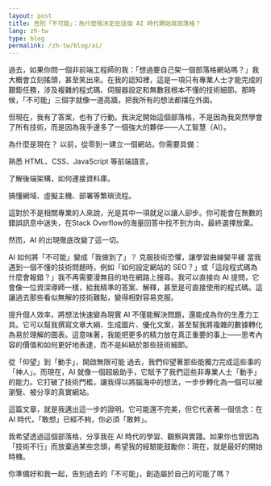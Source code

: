 ```yaml
---
layout: post
title: 告別「不可能」：為什麼我決定在這個 AI 時代開始寫部落格？
lang: zh-tw
type: blog
permalink: /zh-tw/blog/ai/
---
```

過去，如果你問一個非前端工程師的我：「想過要自己架一個部落格網站嗎？」我大概會立刻搖頭，甚至笑出來。在我的認知裡，這是一項只有專業人士才能完成的艱鉅任務，涉及複雜的程式碼、伺服器設定和無數我根本不懂的技術細節。那時候，「不可能」三個字就像一道高牆，把我所有的想法都擋在外面。

但現在，我有了答案，也有了行動。我決定開始這個部落格，不是因為我突然學會了所有技術，而是因為我手邊多了一個強大的夥伴——人工智慧（AI）。

為什麼是現在？
以前，從零到一建立一個網站，你需要具備：

熟悉 HTML、CSS、JavaScript 等前端語言。

了解後端架構，如何連接資料庫。

搞懂網域、虛擬主機、部署等繁瑣流程。

這對於不是相關專業的人來說，光是其中一項就足以讓人卻步。你可能會在無數的錯誤訊息中迷失，在Stack Overflow的海量回答中找不到方向，最終選擇放棄。

然而，AI 的出現徹底改變了這一切。

AI 如何將「不可能」變成「我做到了」？
克服技術恐懼，讓學習曲線變平緩
當我遇到一個不懂的技術問題時，例如「如何設定網站的 SEO？」或「這段程式碼為什麼會報錯？」我不再需要漫無目的地在網路上搜尋。我可以直接向 AI 提問，它會像一位資深導師一樣，給我精準的答案、解釋，甚至是可直接使用的程式碼。這讓過去那些看似無解的技術難點，變得相對容易克服。

提升個人效率，將想法快速變為現實
AI 不僅能解決問題，還能成為你的生產力工具。它可以幫我撰寫文章大綱、生成圖片、優化文案，甚至幫我將複雜的數據轉化為易於理解的圖表。這意味著，我能把更多的精力放在真正重要的事上——思考內容的價值和如何更好地表達，而不是糾結於那些技術細節。

從「仰望」到「動手」，開啟無限可能
過去，我們仰望著那些能獨力完成這些事的「神人」。而現在，AI 就像一個超級助手，它賦予了我們這些非專業人士「動手」的能力。它打破了技術門檻，讓我得以將腦海中的想法，一步步轉化為一個可以被瀏覽、被分享的真實網站。

這篇文章，就是我邁出這一步的證明。它可能還不完美，但它代表著一個信念：在 AI 時代，「敢想」已經不夠，你必須「敢幹」。

我希望透過這個部落格，分享我在 AI 時代的學習、觀察與實踐。如果你也曾因為「技術不行」而放棄過某些念頭，希望我的經驗能鼓勵你：現在，就是最好的開始時機。

你準備好和我一起，告別過去的「不可能」，創造屬於自己的可能了嗎？
